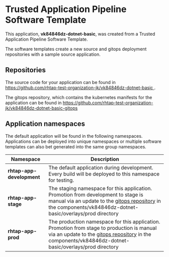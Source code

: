 # Trusted Application Pipeline Software Template

This application, **vk84846dz-dotnet-basic**, was created from a Trusted Application Pipeline Software Template.

The software templates create a new source and gitops deployment repositories with a sample source application. 

## Repositories

The source code for your application can be found in [https://github.com/rhtap-test-organization-jk/vk84846dz-dotnet-basic ](https://github.com/rhtap-test-organization-jk/vk84846dz-dotnet-basic ).
 
The gitops repository, which contains the kubernetes manifests for the application can be found in 
[https://github.com/rhtap-test-organization-jk/vk84846dz-dotnet-basic-gitops ](https://github.com/rhtap-test-organization-jk/vk84846dz-dotnet-basic-gitops ) 

## Application namespaces 

The default application will be found in the following namespaces. Applications can be deployed into unique namespaces or multiple software templates can also bet generated into the same group namespaces.  

|  Namespace   |  Description   |  
| -------- | -------- |   
| **rhtap-app-development** | The default application during development. Every build will be deployed to this namespace for testing. | 
| **rhtap-app-stage** | The staging namespace for this application. Promotion from development to stage is manual via an update to the [gitops repository](https://github.com/rhtap-test-organization-jk/vk84846dz-dotnet-basic-gitops ) in the components/vk84846dz-dotnet-basic/overlays/prod directory |  
| **rhtap-app-prod** | The production namespace for this application. Promotion from stage to production is manual via an update to the [gitops repository](https://github.com/rhtap-test-organization-jk/vk84846dz-dotnet-basic-gitops ) in the components/vk84846dz-dotnet-basic/overlays/prod directory | 